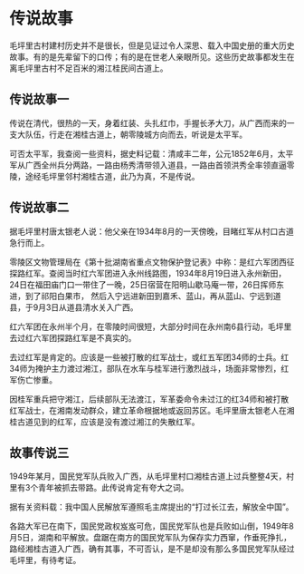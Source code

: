 # 传说故事
毛坪里古村建村历史并不是很长，但是见证过令人深思、载入中国史册的重大历史故事。有的是先辈留下的口传；有的是在世老人亲眼所见。这些历史故事都发生在离毛坪里古村不足百米的湘江桂民间古道上。

## 传说故事一
传说在清代，很热的一天，身着红装、头扎红巾，手握长矛大刀，从广西而来的一支大队伍，行走在湘桂古道上，朝零陵城方向而去，听说是太平军。

可否太平军，我查阅一些资料，据史料记载：清咸丰二年，公元1852年6月，太平军从广西全州兵分两路，一路由杨秀清带领入道县，一路由首领洪秀全率领直逼零陵，途经毛坪里邻村湘桂古道，此乃为真，不是传说。

## 传说故事二
据毛坪里村唐太银老人说：他父亲在1934年8月的一天傍晚，目睹红军从村口古道急行而上。

零陵区文物管理局在《第十批湖南省重点文物保护登记表》中称：是红六军团西征探路红军。查阅当时红六军团进入永州线路图，1934年8月19日进入永州新田，24日在福田庙门口一带住了一晚，25日宿营在阳明山歇马庵一带，26日挥师东进，到了祁阳白果市，
然后入宁远进新田到嘉禾、蓝山，再从蓝山、宁远到道县，于9月3日从道县清水关入广西。

红六军团在永州半个月，在零陵时间很短，大部分时间在永州南6县行动，毛坪里去过红六军团探路红军是不真实的。

去过红军是肯定的。应该是一些被打散的红军战士，或红五军团34师的士兵。红34师为掩护主力渡过湘江，部队在水车与桂军进行激烈战斗，场面非常惨烈，红军伤亡惨重。

因桂军重兵把守湘江，后续部队无法渡江，军革委命令未过江的红34师和被打散红军战士，在湘南发动群众，建立革命根据地或返回苏区。毛坪里唐太银老人在湘桂古道见到的红军，应该是没有渡过湘江的失散红军。

## 故事传说三
1949年某月，国民党军队兵败入广西，从毛坪里村口湘桂古道上过兵整整4天，村里有3个青年被抓去带路。此传说肯定有夸大之词。

据有关资料载：我中国人民解放军遵照毛主席提出的“打过长江去，解放全中国”。

各路大军已在南下，国民党政权岌岌可危，国民党军队也是兵败如山倒，1949年8月5日，湖南和平解放。盘踞在南方的国民党军队为保存实力西窜，作垂死挣扎，路经湘桂古道入广西，确有其事，不可否认，是不是却没有那么多国民党军队经过毛坪里，有待考证。
